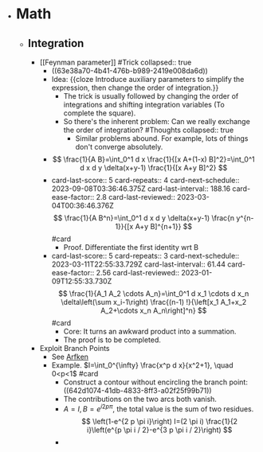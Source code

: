 - # Math
	- ## Integration
		- [[Feynman parameter]] #Trick
		  collapsed:: true
			- ((63e38a70-4b41-476b-b989-2419e008da6d))
			- Idea: {{cloze Introduce auxiliary parameters to simplify the expression, then change the order of integration.}}
				- The trick is usually followed by changing the order of integrations and shifting integration variables (To complete the square).
				- So there's the inherent problem: Can we really exchange the order of integration? #Thoughts
				  collapsed:: true
					- Similar problems abound. For example, lots of things don't converge absolutely.
			- $$
			  \frac{1}{A B}=\int_0^1 d x \frac{1}{[x A+(1-x) B]^2}=\int_0^1 d x d y \delta(x+y-1) \frac{1}{[x A+y B]^2}
			  $$
			- card-last-score:: 5
			  card-repeats:: 4
			  card-next-schedule:: 2023-09-08T03:36:46.375Z
			  card-last-interval:: 188.16
			  card-ease-factor:: 2.8
			  card-last-reviewed:: 2023-03-04T00:36:46.376Z
			  $$
			  \frac{1}{A B^n}=\int_0^1 d x d y \delta(x+y-1) \frac{n y^{n-1}}{[x A+y B]^{n+1}}
			  $$
			   #card
				- Proof. Differentiate the first identity wrt B
			- card-last-score:: 5
			  card-repeats:: 3
			  card-next-schedule:: 2023-03-11T22:55:33.729Z
			  card-last-interval:: 61.44
			  card-ease-factor:: 2.56
			  card-last-reviewed:: 2023-01-09T12:55:33.730Z
			  $$
			  \frac{1}{A_1 A_2 \cdots A_n}=\int_0^1 d x_1 \cdots d x_n \delta\left(\sum x_i-1\right) \frac{(n-1) !}{\left[x_1 A_1+x_2 A_2+\cdots x_n A_n\right]^n}
			  $$
			  #card
				- Core: It turns an awkward product into a summation.
				- The proof is to be completed.
		- Exploit Branch Points
			- See [Arfken](((642d0ff2-1702-4be7-9a72-66e3a2f944c0)))
			- Example. $I=\int_0^{\infty} \frac{x^p d x}{x^2+1}, \quad 0<p<1$ #card
				- Construct a contour without encircling the branch point:
				  ((642d1074-41db-4833-8ff3-a02f25f99b71))
				- The contributions on the two arcs both vanish.
				- $A=I,B=e^{i 2p\pi}$, the total value is the sum of two residues.
				  $$
				  \left(1-e^{2 p \pi i}\right) I=(2 \pi i) \frac{1}{2 i}\left(e^{p \pi i / 2}-e^{3 p \pi i / 2}\right)
				  $$
				-